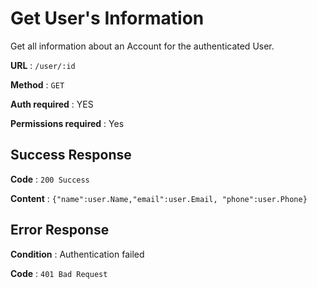 
# Get User's Information

Get all information about an Account for the authenticated User.

**URL** : `/user/:id`

**Method** : `GET`

**Auth required** : YES

**Permissions required** : Yes

## Success Response

**Code** : `200 Success`

**Content** : `{"name":user.Name,"email":user.Email,
"phone":user.Phone}`

## Error Response

**Condition** : Authentication failed

**Code** : `401 Bad Request`
